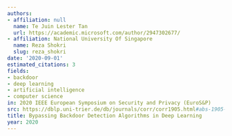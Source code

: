 ```yaml
---
authors:
- affiliation: null
  name: Te Juin Lester Tan
  url: https://academic.microsoft.com/author/2947302677/
- affiliation: National University Of Singapore
  name: Reza Shokri
  slug: reza_shokri
date: '2020-09-01'
estimated_citations: 3
fields:
- backdoor
- deep learning
- artificial intelligence
- computer science
in: 2020 IEEE European Symposium on Security and Privacy (EuroS&P)
src: https://dblp.uni-trier.de/db/journals/corr/corr1905.html#abs-1905-13409
title: Bypassing Backdoor Detection Algorithms in Deep Learning
year: 2020
---
```

